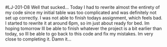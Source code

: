 #LJ-201-D8
Well that sucked... Today I had to rewrite almost the entirety of my code since my initial table was too complicated and was definitely not set up correctly. I was not able to finish todays assignment, which feels bad.  I started to rewrite it at around 6pm, so im just about ready for bed. Im hoping tomorrow Ill be able to finish whatever the project is a bit earlier than today, so Ill be able to go back to this code and fix my mistakes. Im very close to completing it. Damn it...
